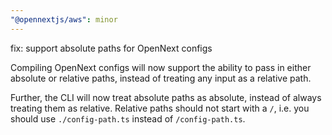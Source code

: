```yaml
---
"@opennextjs/aws": minor
---
```


fix: support absolute paths for OpenNext configs

Compiling OpenNext configs will now support the ability to pass in either absolute or relative paths, instead of treating any input as a relative path.

Further, the CLI will now treat absolute paths as absolute, instead of always treating them as relative. Relative paths should not start with a `/`, i.e. you should use `./config-path.ts` instead of `/config-path.ts`.
